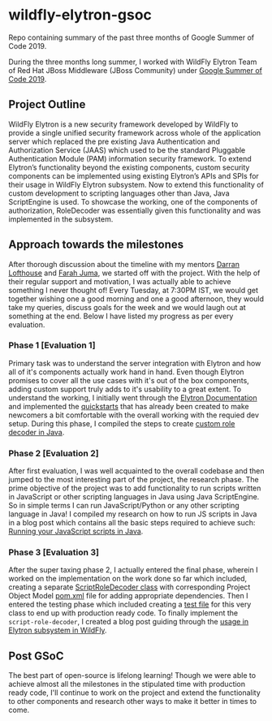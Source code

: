 # wildfly-elytron-gsoc
Repo containing summary of the past three months of Google Summer of Code 2019.

During the three months long summer, I worked with WildFly Elytron Team of Red Hat JBoss Middleware (JBoss Community) under [Google Summer of Code 2019](https://summerofcode.withgoogle.com/projects/#6324732998189056).

## Project Outline
WildFly Elytron is a new security framework developed by WildFly to provide a single unified security framework across whole of the application server which replaced the pre existing Java Authentication and Authorization Service (JAAS) which used to be the standard Pluggable Authentication Module (PAM) information security framework. 
To extend Elytron’s functionality beyond the existing components, custom security components can be implemented using existing Elytron’s APIs and SPIs for their usage in WildFly Elytron subsystem. Now to extend this functionality of custom development to scripting languages other than Java, Java ScriptEngine is used. 
To showcase the working, one of the components of authorization, RoleDecoder was essentially given this functionality and was implemented in the subsystem.

## Approach towards the milestones
After thorough discussion about the timeline with my mentors [Darran Lofthouse](https://github.com/darranl) and [Farah Juma](https://github.com/fjuma), we started off with the project.
With the help of their regular support and motivation, I was actually able to achieve something I never thought of! Every Tuesday, at 7:30PM IST, we would get together wishing one a good morning and one a good afternoon, they would take my queries, discuss goals for the week and we would laugh out at something at the end.
Below I have listed my progress as per every evaluation.

### Phase 1 [Evaluation 1]
Primary task was to understand the server integration with Elytron and how all of it's components actually work hand in hand.
Even though Elytron promises to cover all the use cases with it's out of the box components, adding custom support truly adds to it's usability to a great extent. To understand the working, I initially went through the [Elytron Documentation](https://docs.jboss.org/author/display/WFLY/WildFly+Elytron+Security) and implemented the [quickstarts](https://github.com/wildfly/quickstart) that has already been created to make newcomers a bit comfortable with the overall working with the requied dev setup. 
During this phase, I compiled the steps to create [custom role decoder in Java](https://medium.com/@guptab3/creating-a-roledecoder-in-elytron-1dcf4094fb47).

### Phase 2 [Evaluation 2]
After first evaluation, I was well acquainted to the overall codebase and then jumped to the most interesting part of the project, the research phase.
The prime objective of the project was to add functionality to run scripts written in JavaScript or other scripting languages in Java using Java ScriptEngine.
So in simple terms I can run JavaScript/Python or any other scripting language in Java!
I compiled my research on how to run JS scripts in Java in a blog post which contains all the basic steps required to achieve such: [Running your JavaScript scripts in Java](https://medium.com/@guptab3/running-your-javascript-python-scripts-in-java-6b44acbafab4).

### Phase 3 [Evaluation 3]
After the super taxing phase 2, I actually entered the final phase, wherein I worked on the implementation on the work done so far which included, creating a separate [ScriptRoleDecoder class](https://github.com/bhaskargupta98/wildfly-elytron-gsoc/blob/master/src/main/java/org/wildfly/security/script/engine/ScriptRoleDecoder.java) with corresponding Project Object Model [pom.xml](https://github.com/bhaskargupta98/wildfly-elytron-gsoc/blob/master/src/main/java/org/wildfly/security/script/engine/pom.xml) file for adding appropriate dependencies.
Then I entered the testing phase which included creating a [test file](https://github.com/bhaskargupta98/wildfly-elytron-gsoc/blob/master/src/test/java/org/wildfly/security/script/engine/ScriptRoleDecoderTest.java) for this very class to end up with production ready code.
To finally implement the ```script-role-decoder```, I created a blog post guiding through the [usage in Elytron subsystem in WildFly](https://medium.com/@guptab3/implementing-scriptroledecoder-f4039adbaa4e).

## Post GSoC
The best part of open-source is lifelong learning! Though we were able to achieve almost all the milestones in the stipulated time with production ready code, I'll continue to work on the project and extend the functionality to other components and research other ways to make it better in times to come.
